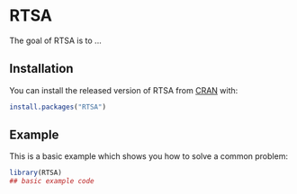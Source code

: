 
# RTSA

<!-- badges: start -->
<!-- badges: end -->

The goal of RTSA is to ...

## Installation

You can install the released version of RTSA from [CRAN](https://CRAN.R-project.org) with:

``` r
install.packages("RTSA")
```

## Example

This is a basic example which shows you how to solve a common problem:

``` r
library(RTSA)
## basic example code
```

